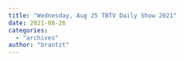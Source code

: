 ```yaml
---
title: "Wednesday, Aug 25 TBTV Daily Show 2021"
date: 2021-08-26
categories: 
  - "archives"
author: "brantzt"
---
```



